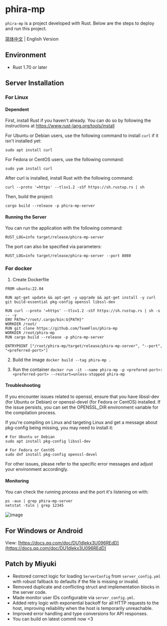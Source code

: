 # phira-mp

`phira-mp` is a project developed with Rust. Below are the steps to deploy and run this project.

[简体中文](README.zh-CN.md) | English Version

## Environment

- Rust 1.70 or later

## Server Installation

### For Linux

#### Dependent
First, install Rust if you haven't already. You can do so by following the instructions at https://www.rust-lang.org/tools/install

For Ubuntu or Debian users, use the following command to install `curl` if it isn't installed yet:

```shell
sudo apt install curl
```
For Fedora or CentOS users, use the following command:
```shell
sudo yum install curl
```
After curl is installed, install Rust with the following command:
```shell
curl --proto '=https' --tlsv1.2 -sSf https://sh.rustup.rs | sh
```
Then, build the project:
```shell
cargo build --release -p phira-mp-server
```
#### Running the Server
You can run the application with the following command:
```shell
RUST_LOG=info target/release/phira-mp-server
```

The port can also be specified via parameters:
```shell
RUST_LOG=info target/release/phira-mp-server --port 8080
```

### For docker

1. Create Dockerfile
```
FROM ubuntu:22.04

RUN apt-get update && apt-get -y upgrade && apt-get install -y curl git build-essential pkg-config openssl libssl-dev

RUN curl --proto '=https' --tlsv1.2 -sSf https://sh.rustup.rs | sh -s -- -y
ENV PATH="/root/.cargo/bin:${PATH}"
WORKDIR /root/
RUN git clone https://github.com/TeamFlos/phira-mp
WORKDIR /root/phira-mp
RUN cargo build --release -p phira-mp-server

ENTRYPOINT ["/root/phira-mp/target/release/phira-mp-server", "--port", "<preferred-port>"]
```

2. Build the image
`docker build --tag phira-mp .`

3. Run the container
`docker run -it --name phira-mp -p <prefered-port>:<preferred-port> --restart=unless-stopped phira-mp`

#### Troubleshooting
If you encounter issues related to openssl, ensure that you have libssl-dev (for Ubuntu or Debian) or openssl-devel (for Fedora or CentOS) installed. If the issue persists, you can set the OPENSSL_DIR environment variable for the compilation process.

If you're compiling on Linux and targeting Linux and get a message about pkg-config being missing, you may need to install it:

```shell
# For Ubuntu or Debian
sudo apt install pkg-config libssl-dev 

# For Fedora or CentOS
sudo dnf install pkg-config openssl-devel
```
For other issues, please refer to the specific error messages and adjust your environment accordingly.

#### Monitoring
You can check the running process and the port it's listening on with:
```shell
ps -aux | grep phira-mp-server
netstat -tuln | grep 12345
```
![image](https://github.com/okatu-loli/phira-mp/assets/53247097/b533aee7-03c2-4920-aae9-a0b9e70ed576)

## For Windows or Android
View: [https://docs.qq.com/doc/DU1dlekx3U096REdD](https://docs.qq.com/doc/DU1dlekx3U096REdD)

## Patch by Miyuki

- Restored correct logic for loading `ServerConfig` from `server_config.yml` with robust fallback to defaults if the file is missing or invalid.
- Removed duplicate and conflicting struct and implementation blocks in the server code.
- Made monitor user IDs configurable via `server_config.yml`.
- Added retry logic with exponential backoff for all HTTP requests to the host, improving reliability when the host is temporarily unreachable.
- Improved error handling and type conversions for API responses.
- You can build on latest commit now <3


